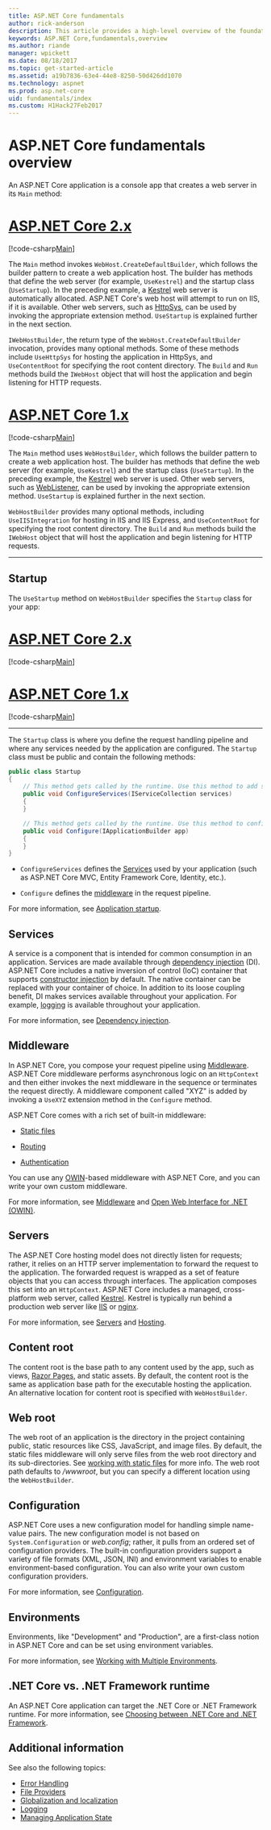 ```yaml
---
title: ASP.NET Core fundamentals
author: rick-anderson
description: This article provides a high-level overview of the foundational concepts to be understood when building ASP.NET Core applications.
keywords: ASP.NET Core,fundamentals,overview
ms.author: riande
manager: wpickett
ms.date: 08/18/2017
ms.topic: get-started-article
ms.assetid: a19b7836-63e4-44e8-8250-50d426dd1070
ms.technology: aspnet
ms.prod: asp.net-core
uid: fundamentals/index
ms.custom: H1Hack27Feb2017
---
```


# ASP.NET Core fundamentals overview

An ASP.NET Core application is a console app that creates a web server in its `Main` method:

# [ASP.NET Core 2.x](#tab/aspnetcore2x)

[!code-csharp[Main](../getting-started/sample/aspnetcoreapp/Program2x.cs)]

The `Main` method invokes `WebHost.CreateDefaultBuilder`, which follows the builder pattern to create a web application host. The builder has methods that define the web server (for example, `UseKestrel`) and the startup class (`UseStartup`). In the preceding example, a [Kestrel](xref:fundamentals/servers/kestrel) web server is automatically allocated. ASP.NET Core's web host will attempt to run on IIS, if it is available. Other web servers, such as [HttpSys](xref:fundamentals/servers/httpsys), can be used by invoking the appropriate extension method. `UseStartup` is explained further in the next section.

`IWebHostBuilder`, the return type of the `WebHost.CreateDefaultBuilder` invocation, provides many optional methods. Some of these methods include `UseHttpSys` for hosting the application in HttpSys, and `UseContentRoot` for specifying the root content directory. The `Build` and `Run` methods build the `IWebHost` object that will host the application and begin listening for HTTP requests.

# [ASP.NET Core 1.x](#tab/aspnetcore1x)

[!code-csharp[Main](../getting-started/sample/aspnetcoreapp/Program.cs)]

The `Main` method uses `WebHostBuilder`, which follows the builder pattern to create a web application host. The builder has methods that define the web server (for example, `UseKestrel`) and the startup class (`UseStartup`). In the preceding example, the [Kestrel](xref:fundamentals/servers/kestrel) web server is used. Other web servers, such as [WebListener](xref:fundamentals/servers/weblistener), can be used by invoking the appropriate extension method. `UseStartup` is explained further in the next section.

`WebHostBuilder` provides many optional methods, including `UseIISIntegration` for hosting in IIS and IIS Express, and `UseContentRoot` for specifying the root content directory. The `Build` and `Run` methods build the `IWebHost` object that will host the application and begin listening for HTTP requests.

---

## Startup

The `UseStartup` method on `WebHostBuilder` specifies the `Startup` class for your app:

# [ASP.NET Core 2.x](#tab/aspnetcore2x)

[!code-csharp[Main](../getting-started/sample/aspnetcoreapp/Program2x.cs?highlight=15&range=6-17)]

# [ASP.NET Core 1.x](#tab/aspnetcore1x)

[!code-csharp[Main](../getting-started/sample/aspnetcoreapp/Program.cs?highlight=7&range=6-17)]

---

The `Startup` class is where you define the request handling pipeline and where any services needed by the application are configured. The `Startup` class must be public and contain the following methods:

```csharp
public class Startup
{
    // This method gets called by the runtime. Use this method to add services to the container.
    public void ConfigureServices(IServiceCollection services)
    {
    }

    // This method gets called by the runtime. Use this method to configure the HTTP request pipeline.
    public void Configure(IApplicationBuilder app)
    {
    }
}
```

* `ConfigureServices` defines the [Services](#services) used by your application (such as ASP.NET Core MVC, Entity Framework Core, Identity, etc.).

* `Configure` defines the [middleware](xref:fundamentals/middleware) in the request pipeline.

For more information, see [Application startup](xref:fundamentals/startup).

## Services

A service is a component that is intended for common consumption in an application. Services are made available through [dependency injection](xref:fundamentals/dependency-injection) (DI). ASP.NET Core includes a native inversion of control (IoC) container that supports [constructor injection](xref:mvc/controllers/dependency-injection#constructor-injection) by default. The native container can be replaced with your container of choice. In addition to its loose coupling benefit, DI makes services available throughout your application. For example, [logging](xref:fundamentals/logging) is available throughout your application.

For more information, see [Dependency injection](xref:fundamentals/dependency-injection).

## Middleware

In ASP.NET Core, you compose your request pipeline using [Middleware](xref:fundamentals/middleware). ASP.NET Core middleware performs asynchronous logic on an `HttpContext` and then either invokes the next middleware in the sequence or terminates the request directly. A middleware component called "XYZ" is added by invoking a `UseXYZ` extension method in the `Configure` method.

ASP.NET Core comes with a rich set of built-in middleware:

* [Static files](xref:fundamentals/static-files)

* [Routing](xref:fundamentals/routing)

* [Authentication](xref:security/authentication/index)

You can use any [OWIN](http://owin.org)-based middleware with ASP.NET Core, and you can write your own custom middleware.

For more information, see [Middleware](xref:fundamentals/middleware) and [Open Web Interface for .NET (OWIN)](xref:fundamentals/owin).

## Servers

The ASP.NET Core hosting model does not directly listen for requests; rather, it relies on an HTTP server implementation to forward the request to the application. The forwarded request is wrapped as a set of feature objects that you can access through interfaces. The application composes this set into an `HttpContext`. ASP.NET Core includes a managed, cross-platform web server, called [Kestrel](xref:fundamentals/servers/kestrel). Kestrel is typically run behind a production web server like [IIS](https://iis.net) or [nginx](http://nginx.org).

For more information, see [Servers](xref:fundamentals/servers/index) and [Hosting](xref:fundamentals/hosting).

## Content root

The content root is the base path to any content used by the app, such as views, [Razor Pages](xref:mvc/razor-pages/index), and static assets. By default, the content root is the same as application base path for the executable hosting the application. An alternative location for content root is specified with `WebHostBuilder`.

## Web root

The web root of an application is the directory in the project containing public, static resources like CSS, JavaScript, and image files. By default, the static files middleware will only serve files from the web root directory and its sub-directories. See [working with static files](xref:fundamentals/static-files) for more info. The web root path defaults to */wwwroot*, but you can specify a different location using the `WebHostBuilder`.

## Configuration

ASP.NET Core uses a new configuration model for handling simple name-value pairs. The new configuration model is not based on `System.Configuration` or *web.config*; rather, it pulls from an ordered set of configuration providers. The built-in configuration providers support a variety of file formats (XML, JSON, INI) and environment variables to enable environment-based configuration. You can also write your own custom configuration providers.

For more information, see [Configuration](xref:fundamentals/configuration).

## Environments

Environments, like "Development" and "Production", are a first-class notion in ASP.NET Core and can be set using environment variables.

For more information, see [Working with Multiple Environments](xref:fundamentals/environments).

## .NET Core vs. .NET Framework runtime

An ASP.NET Core application can target the .NET Core or .NET Framework runtime. For more information, see [Choosing between .NET Core and .NET Framework](https://docs.microsoft.com/dotnet/articles/standard/choosing-core-framework-server).

## Additional information

See also the following topics:

- [Error Handling](xref:fundamentals/error-handling)
- [File Providers](xref:fundamentals/file-providers)
- [Globalization and localization](xref:fundamentals/localization)
- [Logging](xref:fundamentals/logging)
- [Managing Application State](xref:fundamentals/app-state)